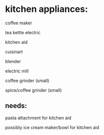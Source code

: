 kitchen appliances:
===================

coffee maker

tea kettle electric

kitchen aid

cuisinart

blender

electric  mill

coffee grinder (small)

spice/coffee grinder (small)



needs:
--------

pasta attachment for kitchen aid

possibly ice cream maker/bowl for kitchen aid
